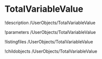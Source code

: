 <!-- MOOSE Documentation Stub: Remove this when content is added. -->

# TotalVariableValue
!description /UserObjects/TotalVariableValue

!parameters /UserObjects/TotalVariableValue

!listingfiles /UserObjects/TotalVariableValue

!childobjects /UserObjects/TotalVariableValue

